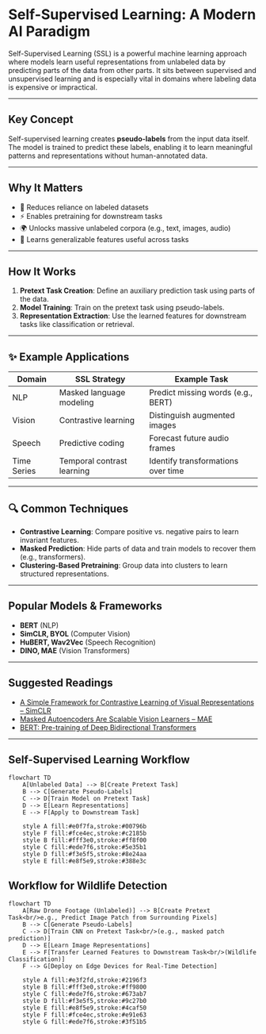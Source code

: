 # Self-Supervised Learning: A Modern AI Paradigm

Self-Supervised Learning (SSL) is a powerful machine learning approach where models learn useful representations from unlabeled data by predicting parts of the data from other parts. It sits between supervised and unsupervised learning and is especially vital in domains where labeling data is expensive or impractical.

---

##  Key Concept

Self-supervised learning creates **pseudo-labels** from the input data itself. The model is trained to predict these labels, enabling it to learn meaningful patterns and representations without human-annotated data.

---

##  Why It Matters

- 🚫 Reduces reliance on labeled datasets  
- ⚡ Enables pretraining for downstream tasks  
- 🌍 Unlocks massive unlabeled corpora (e.g., text, images, audio)  
- 🧩 Learns generalizable features useful across tasks

---

##  How It Works

1. **Pretext Task Creation**: Define an auxiliary prediction task using parts of the data.
2. **Model Training**: Train on the pretext task using pseudo-labels.
3. **Representation Extraction**: Use the learned features for downstream tasks like classification or retrieval.

---

## ✨ Example Applications

| Domain     | SSL Strategy               | Example Task                      |
|------------|----------------------------|-----------------------------------|
| NLP        | Masked language modeling   | Predict missing words (e.g., BERT)|
| Vision     | Contrastive learning       | Distinguish augmented images      |
| Speech     | Predictive coding          | Forecast future audio frames      |
| Time Series| Temporal contrast learning | Identify transformations over time|

---

## 🔍 Common Techniques

- **Contrastive Learning**: Compare positive vs. negative pairs to learn invariant features.
- **Masked Prediction**: Hide parts of data and train models to recover them (e.g., transformers).
- **Clustering-Based Pretraining**: Group data into clusters to learn structured representations.

---

##  Popular Models & Frameworks

- **BERT** (NLP)  
- **SimCLR, BYOL** (Computer Vision)  
- **HuBERT, Wav2Vec** (Speech Recognition)  
- **DINO, MAE** (Vision Transformers)

---

##  Suggested Readings

- [A Simple Framework for Contrastive Learning of Visual Representations – SimCLR](https://arxiv.org/abs/2002.05709)  
- [Masked Autoencoders Are Scalable Vision Learners – MAE](https://arxiv.org/abs/2111.06377)  
- [BERT: Pre-training of Deep Bidirectional Transformers](https://arxiv.org/abs/1810.04805)

---


## Self-Supervised Learning Workflow

```mermaid
flowchart TD
    A[Unlabeled Data] --> B[Create Pretext Task]
    B --> C[Generate Pseudo-Labels]
    C --> D[Train Model on Pretext Task]
    D --> E[Learn Representations]
    E --> F[Apply to Downstream Task]
    
    style A fill:#e0f7fa,stroke:#00796b
    style F fill:#fce4ec,stroke:#c2185b
    style B fill:#fff3e0,stroke:#ff8f00
    style C fill:#ede7f6,stroke:#5e35b1
    style D fill:#f3e5f5,stroke:#8e24aa
    style E fill:#e8f5e9,stroke:#388e3c
```

## Workflow for Wildlife Detection

```mermaid
flowchart TD
    A[Raw Drone Footage (Unlabeled)] --> B[Create Pretext Task<br/>e.g., Predict Image Patch from Surrounding Pixels]
    B --> C[Generate Pseudo-Labels]
    C --> D[Train CNN on Pretext Task<br/>(e.g., masked patch prediction)]
    D --> E[Learn Image Representations]
    E --> F[Transfer Learned Features to Downstream Task<br/>(Wildlife Classification)]
    F --> G[Deploy on Edge Devices for Real-Time Detection]
    
    style A fill:#e3f2fd,stroke:#2196f3
    style B fill:#fff3e0,stroke:#ff9800
    style C fill:#ede7f6,stroke:#673ab7
    style D fill:#f3e5f5,stroke:#9c27b0
    style E fill:#e8f5e9,stroke:#4caf50
    style F fill:#fce4ec,stroke:#e91e63
    style G fill:#ede7f6,stroke:#3f51b5
```

